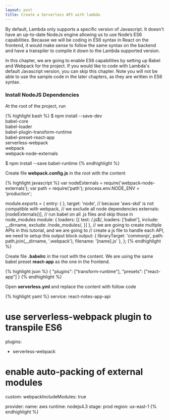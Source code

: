 ```yaml
---
layout: post
title: Create a Serverless API with lambda
---
```


By default, Lambda only supports a specific version of Javascript. It doesn't have an up-to-date NodeJs engine allowing us to use Node’s ES6 capabilities. Because we will be coding in ES6 syntax in React on the frontend, it would make sense to follow the same syntax on the backend and have a transpiler to compile it down to the Lambda supported version.

In this chapter, we are going to enable ES6 capabilities by setting up Babel and Webpack for the project. If you would like to code with Lambda's default Javascript version, you can skip this chapter. Note you will not be able to use the sample code in the later chapters, as they are written in ES6 syntax.

### Install NodeJS Dependencies

At the root of the project, run

{% highlight bash %}
$ npm install --save-dev \
    babel-core \
    babel-loader \
    babel-plugin-transform-runtime \
    babel-preset-react-app \
    serverless-webpack \
    webpack \
    webpack-node-externals

$ npm install --save babel-runtime
{% endhighlight %}

Create file **webpack.config.js** in the root with the content

{% highlight javascript %}
var nodeExternals = require('webpack-node-externals');
var path = require('path');
process.env.NODE_ENV = 'production';

module.exports = {
  entry: {
  },
  target: 'node',
  // because 'aws-skd' is not compatible with webpack,
  // we exclude all node dependencies
  externals: [nodeExternals()],
  // run babel on all .js files and skip those in node_modules
  module: {
    loaders: [{
      test: /\.js$/,
      loaders: ['babel'],
      include: __dirname,
      exclude: /node_modules/,
    }]
  },
  // we are going to create multiple APIs in this tutorial, and we are going to
  // create a js file to handle each API, we need to setup this output block
  output: {
    libraryTarget: 'commonjs',
    path: path.join(__dirname, '.webpack'),
    filename: '[name].js'
  },
};
{% endhighlight %}

Create file **.babelrc** in the root with the content. We are using the same babel preset **react-app** as the one in the frontend.

{% highlight json %}
{
  "plugins": ["transform-runtime"],
  "presets": ["react-app"]
}
{% endhighlight %}

Open **serverless.yml** and replace the content with follow code

{% highlight yaml %}
service: react-notes-app-api

# use serverless-webpack plugin to transpile ES6
plugins:
  - serverless-webpack

# enable auto-packing of external modules
custom:
  webpackIncludeModules: true

provider:
  name: aws
  runtime: nodejs4.3
  stage: prod
  region: us-east-1
{% endhighlight %}
